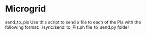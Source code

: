 # Microgrid

send_to_pis
	Use this script to send a file to each of the PIs with the following format:
./sync/send_to_PIs.sh file_to_send.py folder


